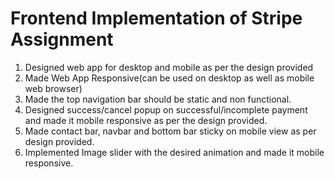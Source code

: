 # Frontend Implementation of Stripe Assignment

1. Designed web app for desktop and mobile as per the design provided
2. Made Web App Responsive(can be used on desktop as well as mobile web browser)
3. Made the top navigation bar should be static and non functional.
4. Designed success/cancel popup on successful/incomplete payment and
   made it mobile responsive as per the design provided.
5. Made contact bar, navbar and bottom bar sticky on mobile view as per
   design provided.
6. Implemented Image slider with the desired animation and made it mobile
   responsive.
